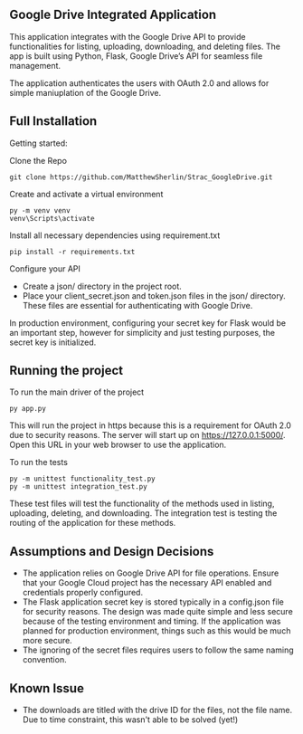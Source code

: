 ## Google Drive Integrated Application 

This application integrates with the Google Drive API to provide functionalities for listing, uploading, downloading, and deleting files. The app is built using Python, Flask, Google Drive’s API for seamless file management.

The application authenticates the users with OAuth 2.0 and allows for simple maniuplation of the Google Drive.


## Full Installation

Getting started:

Clone the Repo

```
git clone https://github.com/MatthewSherlin/Strac_GoogleDrive.git
```

Create and activate a virtual environment
```
py -m venv venv
venv\Scripts\activate
```
Install all necessary dependencies using requirement.txt
```
pip install -r requirements.txt
```
Configure your API
* Create a json/ directory in the project root.
* Place your client_secret.json and token.json files in the json/ directory. These files are essential for authenticating with Google Drive.

In production environment, configuring your secret key for Flask would be an important step, however for simplicity and just testing purposes, the secret key is initialized.
## Running the project

To run the main driver of the project
```
py app.py
```
This will run the project in https because this is a requirement for OAuth 2.0 due to security reasons.
The server will start up on https://127.0.0.1:5000/. Open this URL in your web browser to use the application.

To run the tests
```
py -m unittest functionality_test.py
py -m unittest integration_test.py
```

These test files will test the functionality of the methods used in listing, uploading, deleting, and downloading.
The integration test is testing the routing of the application for these methods.

## Assumptions and Design Decisions
* The application relies on Google Drive API for file operations. Ensure that your Google Cloud project has the necessary API enabled and credentials properly configured.
* The Flask application secret key is stored typically in a config.json file for security reasons. The design was made quite simple and less secure because of the testing environment and timing. If the application was planned for production environment, things such as this would be much more secure.
* The ignoring of the secret files requires users to follow the same naming convention.

## Known Issue
* The downloads are titled with the drive ID for the files, not the file name. Due to time constraint, this wasn't able to be solved (yet!)
